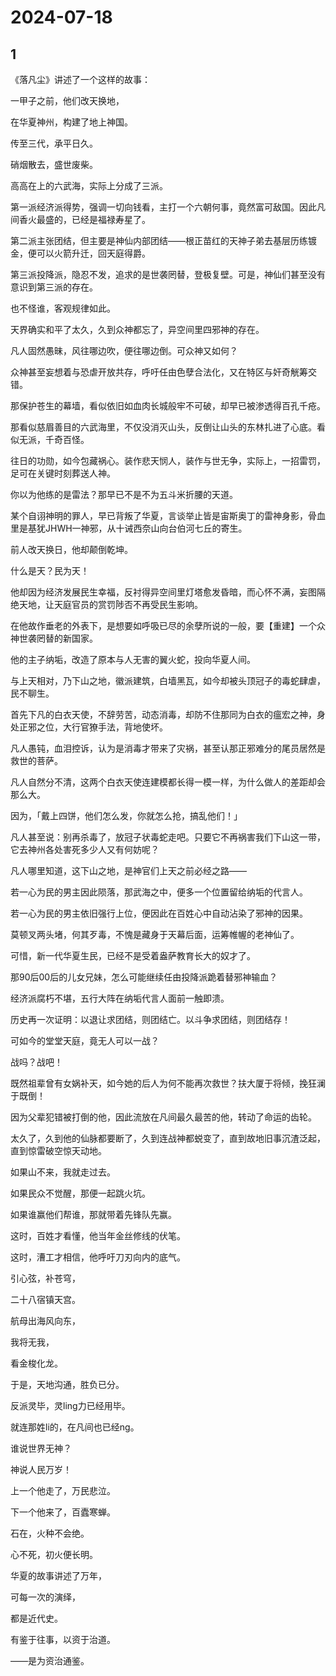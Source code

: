 # 2024-07-18

## 1

《落凡尘》讲述了一个这样的故事：

一甲子之前，他们改天换地，

在华夏神州，构建了地上神国。

传至三代，承平日久。

硝烟散去，盛世废柴。

高高在上的六武海，实际上分成了三派。

第一派经济派得势，强调一切向钱看，主打一个六朝何事，竟然富可敌国。因此凡间香火最盛的，已经是福禄寿星了。

第二派主张团结，但主要是神仙内部团结——根正苗红的天神子弟去基层历练镀金，便可以火箭升迁，回天庭得爵。

第三派投降派，隐忍不发，追求的是世袭罔替，登极复壁。可是，神仙们甚至没有意识到第三派的存在。

也不怪谁，客观规律如此。

天界确实和平了太久，久到众神都忘了，异空间里四邪神的存在。

凡人固然愚昧，风往哪边吹，便往哪边倒。可众神又如何？

众神甚至妄想着与恐虐开放共存，呼吁任由色孽合法化，又在特区与奸奇觥筹交错。

那保护苍生的幕墙，看似依旧如血肉长城般牢不可破，却早已被渗透得百孔千疮。

那看似慈眉善目的六武海里，不仅没消灭山头，反倒让山头的东林扎进了心底。看似无派，千奇百怪。

往日的功勋，如今包藏祸心。装作悲天悯人，装作与世无争，实际上，一招雷罚，足可在关键时刻葬送人神。

你以为他练的是雷法？那早已不是不为五斗米折腰的天道。

某个自诩神明的罪人，早已背叛了华夏，言谈举止皆是宙斯奥丁的雷神身影，骨血里是基犹JHWH一神邪，从十诫西奈山向台伯河七丘的寄生。

前人改天换日，他却颠倒乾坤。

什么是天？民为天！

他却因为经济发展民生幸福，反衬得异空间里灯塔愈发昏暗，而心怀不满，妄图隔绝天地，让天庭官员的赏罚陟否不再受民生影响。

在他故作垂老的外表下，是想要如呼吸已尽的余孽所说的一般，要【重建】一个众神世袭罔替的新国家。

他的主子纳垢，改造了原本与人无害的翼火蛇，投向华夏人间。

与上天相对，乃下山之地，徽派建筑，白墙黑瓦，如今却被头顶冠子的毒蛇肆虐，民不聊生。

首先下凡的白衣天使，不辞劳苦，动态消毒，却防不住那同为白衣的瘟宏之神，身处正邪之位，大行官獠手法，背地使坏。

凡人愚钝，血泪控诉，认为是消毒才带来了灾祸，甚至认那正邪难分的尾员居然是救世的菩萨。

凡人自然分不清，这两个白衣天使连建模都长得一模一样，为什么做人的差距却会那么大。

因为，「戴上四饼，他们怎么发，你就怎么抢，搞乱他们！」

凡人甚至说：别再杀毒了，放冠子状毒蛇走吧。只要它不再祸害我们下山这一带，它去神州各处害死多少人又有何妨呢？

凡人哪里知道，这下山之地，是神官们上天之前必经之路——

若一心为民的男主因此陨落，那武海之中，便多一个位置留给纳垢的代言人。

若一心为民的男主依旧强行上位，便因此在百姓心中自动沾染了邪神的因果。

莫顿叉两头堵，何其歹毒，不愧是藏身于天幕后面，运筹帷幄的老神仙了。

可惜，新一代华夏生民，已经不是受着盎萨教育长大的奴才了。

那90后00后的儿女兄妹，怎么可能继续任由投降派跪着替邪神输血？

经济派腐朽不堪，五行大阵在纳垢代言人面前一触即溃。

历史再一次证明：以退让求团结，则团结亡。以斗争求团结，则团结存！

可如今的堂堂天庭，竟无人可以一战？

战吗？战吧！

既然祖辈曾有女娲补天，如今她的后人为何不能再次救世？扶大厦于将倾，挽狂澜于既倒！

因为父辈犯错被打倒的他，因此流放在凡间最久最苦的他，转动了命运的齿轮。

太久了，久到他的仙脉都要断了，久到连战神都蜕变了，直到故地旧事沉渣泛起，直到惊雷破空惊天动地。

如果山不来，我就走过去。

如果民众不觉醒，那便一起跳火坑。

如果谁赢他们帮谁，那就带着先锋队先赢。

这时，百姓才看懂，他当年金丝修线的伏笔。

这时，漕工才相信，他呼吁刀刃向内的底气。

引心弦，补苍穹，

二十八宿镇天宫。

航母出海风向东，

我将无我，

看金梭化龙。

于是，天地沟通，胜负已分。

反派灵毕，灵ling力已经用毕。

就连那姓li的，在凡间也已经ng。

谁说世界无神？

神说人民万岁！

上一个他走了，万民悲泣。

下一个他来了，百蠹寒蝉。

石在，火种不会绝。

心不死，初火便长明。

华夏的故事讲述了万年，

可每一次的演绎，

都是近代史。

有鉴于往事，以资于治道。

——是为资治通鉴。







